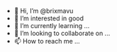 - 👋 Hi, I’m @brixmavu
- 👀 I’m interested in good
- 🌱 I’m currently learning ...
- 💞️ I’m looking to collaborate on ...
- 📫 How to reach me ...

<!---
brixmavu/brixmavu is a ✨ special ✨ repository because its `README.md` (this file) appears on your GitHub profile.
You can click the Preview link to take a look at your changes.
--->
